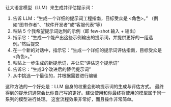 让大语言模型（LLM）来生成并评估提示词：

1.  告诉 LLM：“生成一个详细的提示词工程指南，目标受众是 <角色>。” （例如“图书作者”、“软件开发者”或“客服代表”等）
2.  粘贴 5 个我希望提示词达到的示例（即 few-shot 输入 + 输出）
3.  指示它：“生成一个能产出这些示例输出的提示词，并提供更好的一组选例。”然后提交
4.  在一个新的对话中，指示它：“生成一个详细的提示词评估指南，目标受众是 <角色>。”
5.  粘贴上一步生成的新提示词，并让它“评估这个提示词”
6.  告诉它：“生成3个改进后的替代提示词”
7.  从中挑选一个最佳的，并根据需要进行编辑

这种方法的一个好处是：LLM 自身的权重会影响提示词的生成与评估方式。
最终得到的提示词通常会比你自己写的更好。建议使用和你最终将使用的模型属于同一系列的模型进行处理。
这套流程效果非常好，而且操作非常简单。
